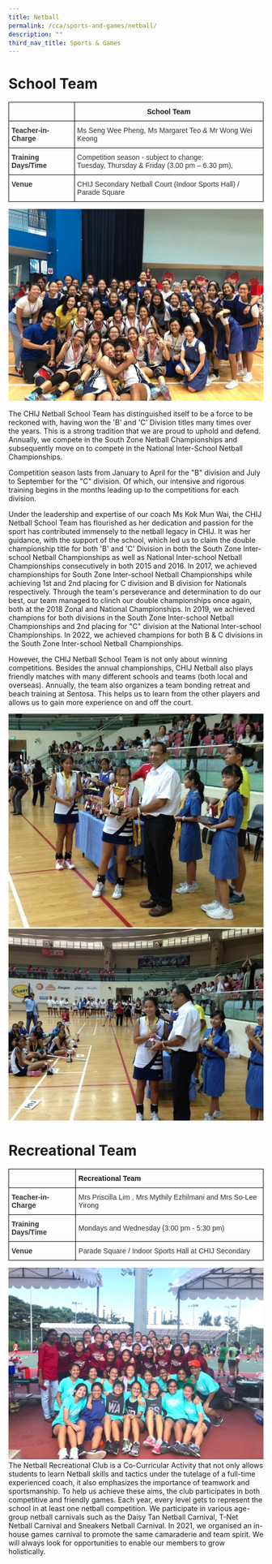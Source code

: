 ```yaml
---
title: Netball
permalink: /cca/sports-and-games/netball/
description: ""
third_nav_title: Sports & Games
---
```

# School Team
<style type="text/css">
.tg  {border-collapse:collapse;border-spacing:0;}
.tg td{border-color:black;border-style:solid;border-width:1px;font-family:Arial, sans-serif;font-size:14px;
  overflow:hidden;padding:10px 5px;word-break:normal;}
.tg th{border-color:black;border-style:solid;border-width:1px;font-family:Arial, sans-serif;font-size:14px;
  font-weight:normal;overflow:hidden;padding:10px 5px;word-break:normal;}
.tg .tg-ujx6{color:#333;text-align:left;vertical-align:top}
.tg .tg-baqh{text-align:center;vertical-align:top}
.tg .tg-pvk6{color:#333;text-align:left;vertical-align:middle}
.tg .tg-osjb{color:#333;font-weight:bold;text-align:left;vertical-align:top}
</style>
<table class="tg">
<thead>
  <tr>
    <th class="tg-osjb"></th>
    <th class="tg-baqh"><span style="font-weight:bold">School Team</span></th>
  </tr>
</thead>
<tbody>
  <tr>
    <td class="tg-osjb">Teacher-in-Charge<br></td>
    <td class="tg-pvk6"><span style="color:inherit;background-color:transparent">Ms Seng Wee Pheng, Ms Margaret Teo &amp; Mr Wong Wei Keong </span><br></td>
  </tr>
  <tr>
    <td class="tg-osjb">Training Days/Time<br></td>
    <td class="tg-ujx6">Competition season - subject to change: <br>Tuesday, Thursday &amp; Friday (3.00 pm – 6.30 pm),</td>
  </tr>
  <tr>
    <td class="tg-osjb">Venue<br></td>
    <td class="tg-pvk6"><span style="color:inherit;background-color:transparent">CHIJ Secondary Netball Court (Indoor Sports Hall) / Parade Square</span></td>
  </tr>
</tbody>
</table>

![](/images/Netball%201.jpg)

The CHIJ Netball School Team has distinguished itself to be a force to be reckoned with, having won the 'B' and 'C' Division titles many times over the years. This is a strong tradition that we are proud to uphold and defend. Annually, we compete in the South Zone Netball Championships and subsequently move on to compete in the National Inter-School Netball Championships.

  

Competition season lasts from January to April for the "B" division and July to September for the "C" division. Of which, our intensive and rigorous training begins in the months leading up to the competitions for each division.&nbsp;

  

Under the leadership and expertise of our coach Ms Kok Mun Wai, the CHIJ Netball School Team has flourished as her dedication and passion for the sport has contributed immensely to the netball legacy in CHIJ. It was her guidance, with the support of the school, which led us to claim the double championship title for both 'B' and 'C' Division in both the South Zone Inter-school Netball Championships as well as National Inter-school Netball Championships consecutively in both 2015 and 2016. In 2017, we achieved championships for South Zone Inter-school Netball Championships while achieving 1st and 2nd placing for C division and B division for Nationals respectively. Through the team's perseverance and determination to do our best, our team managed to clinch our double championships once again, both at the 2018 Zonal and National Championships. In 2019, we achieved champions for both divisions in the South Zone Inter-school Netball Championships and 2nd placing for "C" division at the National Inter-school Championships. In 2022, we achieved champions for both B &amp; C divisions in the South Zone Inter-school Netball Championships. 

  

However, the CHIJ Netball School Team is not only about winning competitions. Besides the annual championships, CHIJ Netball also plays friendly matches with many different schools and teams (both local and overseas). Annually, the team also organizes a team bonding retreat and beach training at Sentosa. This helps us to learn from the other players and allows us to gain more experience on and off the court.

![](/images/Netball%20(Students-3).jpg)
![](/images/Netball%20(Students-4).jpg)

# Recreational Team
<style type="text/css">
.tg  {border-collapse:collapse;border-spacing:0;}
.tg td{border-color:black;border-style:solid;border-width:1px;font-family:Arial, sans-serif;font-size:14px;
  overflow:hidden;padding:10px 5px;word-break:normal;}
.tg th{border-color:black;border-style:solid;border-width:1px;font-family:Arial, sans-serif;font-size:14px;
  font-weight:normal;overflow:hidden;padding:10px 5px;word-break:normal;}
.tg .tg-pvk6{color:#333;text-align:left;vertical-align:middle}
.tg .tg-osjb{color:#333;font-weight:bold;text-align:left;vertical-align:top}
.tg .tg-0lax{text-align:left;vertical-align:top}
</style>
<table class="tg">
<thead>
  <tr>
    <th class="tg-osjb"></th>
    <th class="tg-0lax"><span style="font-weight:bold">Recreational Team</span></th>
  </tr>
</thead>
<tbody>
  <tr>
    <td class="tg-osjb">Teacher-in-Charge<br></td>
    <td class="tg-pvk6"><span style="color:inherit;background-color:transparent">Mrs Priscilla Lim , Mrs Mythily Ezhilmani and Mrs So-Lee Yirong</span><br></td>
  </tr>
  <tr>
    <td class="tg-osjb">Training Days/Time<br></td>
    <td class="tg-pvk6"><span style="color:inherit;background-color:transparent">Mondays and Wednesday (3:00 pm - 5:30 pm)</span><br></td>
  </tr>
  <tr>
    <td class="tg-osjb">Venue<br></td>
    <td class="tg-pvk6"><span style="color:inherit;background-color:transparent">Parade Square / Indoor Sports Hall at CHIJ Secondary</span></td>
  </tr>
</tbody>
</table>

![](/images/Netball%20Recre%201.jpg)
The Netball Recreational Club is a Co-Curricular Activity that not only allows students to learn Netball skills and tactics under the tutelage of a full-time experienced coach, it also emphasizes the importance of teamwork and sportsmanship. To help us achieve these aims, the club participates in both competitive and friendly games. Each year, every level gets to represent the school in at least one netball competition. We participate in various age-group netball carnivals such as the Daisy Tan Netball Carnival, T-Net Netball Carnival and Sneakers Netball Carnival. In 2021, we organised an in-house games carnival to promote the same camaraderie and team spirit. We will always look for opportunities to enable our members to grow holistically.